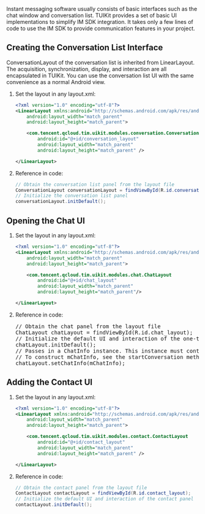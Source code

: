 
Instant messaging software usually consists of basic interfaces such as the chat window and conversation list. TUIKit provides a set of basic UI implementations to simplify IM SDK integration. It takes only a few lines of code to use the IM SDK to provide communication features in your project.

## Creating the Conversation List Interface

ConversationLayout of the conversation list is inherited from LinearLayout. The acquisition, synchronization, display, and interaction are all encapsulated in TUIKit. You can use the conversation list UI with the same convenience as a normal Android view.

<ol><li>Set the layout in any layout.xml:

```xml
<?xml version="1.0" encoding="utf-8"?>
<LinearLayout xmlns:android="http://schemas.android.com/apk/res/android"
    android:layout_width="match_parent"
    android:layout_height="match_parent">

    <com.tencent.qcloud.tim.uikit.modules.conversation.ConversationLayout
        android:id="@+id/conversation_layout"
        android:layout_width="match_parent"
        android:layout_height="match_parent" />

</LinearLayout>
```
</li>
<li>Reference in code:

```java
// Obtain the conversation list panel from the layout file
ConversationLayout conversationLayout = findViewById(R.id.conversation_layout);
// Initialize the conversation list panel
conversationLayout.initDefault();
```
</li></ol>

## Opening the Chat UI

<ol><li>Set the layout in any layout.xml:

```xml
<?xml version="1.0" encoding="utf-8"?>
<LinearLayout xmlns:android="http://schemas.android.com/apk/res/android"
    android:layout_width="match_parent"
    android:layout_height="match_parent">

    <com.tencent.qcloud.tim.uikit.modules.chat.ChatLayout
        android:id="@+id/chat_layout"
        android:layout_width="match_parent"
        android:layout_height="match_parent"/>

</LinearLayout>
```

</li>
<li>Reference in code:

<pre>
// Obtain the chat panel from the layout file
ChatLayout chatLayout = findViewById(R.id.chat_layout);
// Initialize the default UI and interaction of the one-to-one chat panel
chatLayout.initDefault();
// Passes in a ChatInfo instance. This instance must contain required chat information and is usually input by the caller.
// To construct mChatInfo, see the startConversation method of <a href="https://github.com/tencentyun/TIMSDK/blob/master/Android/app/src/main/java/com/tencent/qcloud/tim/demo/menu/StartC2CChatActivity.java">StartC2CChatActivity.java</a>.
chatLayout.setChatInfo(mChatInfo);
</pre>
</li></ol>

## Adding the Contact UI

<ol><li>Set the layout in any layout.xml:
    
```xml
<?xml version="1.0" encoding="utf-8"?>
<LinearLayout xmlns:android="http://schemas.android.com/apk/res/android"
    android:layout_width="match_parent"
    android:layout_height="match_parent">

    <com.tencent.qcloud.tim.uikit.modules.contact.ContactLayout
        android:id="@+id/contact_layout"
        android:layout_width="match_parent"
        android:layout_height="match_parent" />

</LinearLayout>
```

</li>
<li>Reference in code:

```java
// Obtain the contact panel from the layout file
ContactLayout contactLayout = findViewById(R.id.contact_layout);
// Initialize the default UI and interaction of the contact panel
contactLayout.initDefault();
```
</li></ol>
